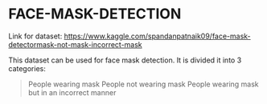 # FACE-MASK-DETECTION

Link for dataset:
https://www.kaggle.com/spandanpatnaik09/face-mask-detectormask-not-mask-incorrect-mask

This dataset can be used for face mask detection. It is divided it into 3 categories:

> People wearing mask
> People not wearing mask
> People wearing mask but in an incorrect manner
